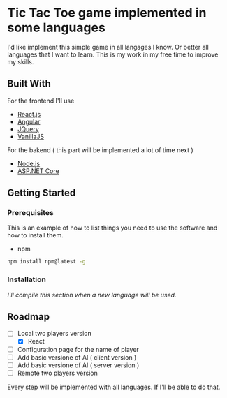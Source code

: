 # Tic Tac Toe game implemented in some languages

I'd like implement this simple game in all langages I know. Or better all languages that I want to learn.
This is my work in my free time to improve my skills.

<!-- BUILD WITH -->
## Built With

For the frontend I'll use

* [React.js](https://reactjs.org)
* [Angular](https://angular.io)
* [JQuery](https://jquery.com)
* [VanillaJS](http://vanilla-js.com)

For the bakend ( this part will be implemented a lot of time next )

* [Node.js](https://nodejs.org)
* [ASP.NET Core](https://dotnet.microsoft.com)

<!-- GETTING STARTED -->
## Getting Started

### Prerequisites

This is an example of how to list things you need to use the software and how to install them.

* npm

```sh
npm install npm@latest -g
```

### Installation

_I'll compile this section when a new language will be used._

<!-- ROADMAP -->
## Roadmap

* [ ] Local two players version
  * [x] React
* [ ] Configuration page for the name of player
* [ ] Add basic versione of AI ( client version )
* [ ] Add basic versione of AI ( server version )
* [ ] Remote two players version

Every step will be implemented with all languages. If I'll be able to do that.
